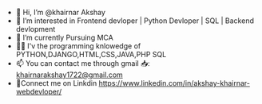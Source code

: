 - 👋 Hi, I’m @khairnar Akshay
- 👀 I’m interested in Frontend devloper | Python Devloper | SQL | Backend devlopment
- 🌱 I’m currently Pursuing MCA
- 🧑‍💻 I'v the programming knlowedge of PYTHON,DJANGO,HTML,CSS,JAVA,PHP SQL
- 📫 You can contact me through gmail 📥: khairnarakshay1722@gmail.com
- 🔗Connect me on Linkdin https://www.linkedin.com/in/akshay-khairnar-webdevloper/

<!---
khairnarakshay/khairnarakshay is a ✨ special ✨ repository because its `README.md` (this file) appears on your GitHub profile.
You can click the Preview link to take a look at your changes.
--->
